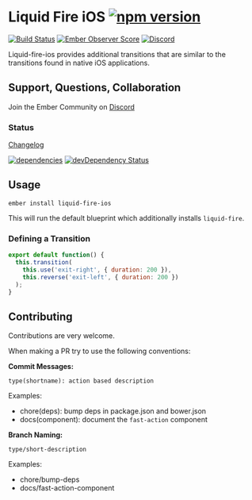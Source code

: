Liquid Fire iOS [![npm version](https://badge.fury.io/js/liquid-fire-ios.svg)](http://badge.fury.io/js/liquid-fire-ios)
=================

[![Build Status](https://travis-ci.org/runspired/liquid-fire-ios.svg?branch=master)](https://travis-ci.org/runspired/liquid-fire-ios)
[![Ember Observer Score](http://emberobserver.com/badges/liquid-fire-ios.svg)](http://emberobserver.com/addons/liquid-fire-ios)
[![Discord](https://img.shields.io/discord/480462759797063690.svg?logo=discord)](https://discord.gg/zT3asNS)

Liquid-fire-ios provides additional transitions that are similar to the transitions found in native iOS
applications.

## Support, Questions, Collaboration

Join the Ember Community on [Discord](https://discord.gg/zT3asNS)

### Status

[Changelog](./CHANGELOG.md)

[![dependencies](https://david-dm.org/runspired/liquid-fire-ios.svg)](https://david-dm.org/runspired/liquid-fire-ios)
[![devDependency Status](https://david-dm.org/runspired/liquid-fire-ios/dev-status.svg)](https://david-dm.org/runspired/liquid-fire-ios#info=devDependencies)

## Usage

`ember install liquid-fire-ios`

This will run the default blueprint which additionally installs `liquid-fire`.

### Defining a Transition

```js
export default function() {
  this.transition(
    this.use('exit-right', { duration: 200 }),
    this.reverse('exit-left', { duration: 200 })
  );
}
```


## Contributing

Contributions are very welcome.

When making a PR try to use the following conventions:

**Commit Messages:**

`type(shortname): action based description`

Examples:

- chore(deps): bump deps in package.json and bower.json
- docs(component): document the `fast-action` component

**Branch Naming:**

`type/short-description`

Examples:

- chore/bump-deps
- docs/fast-action-component


